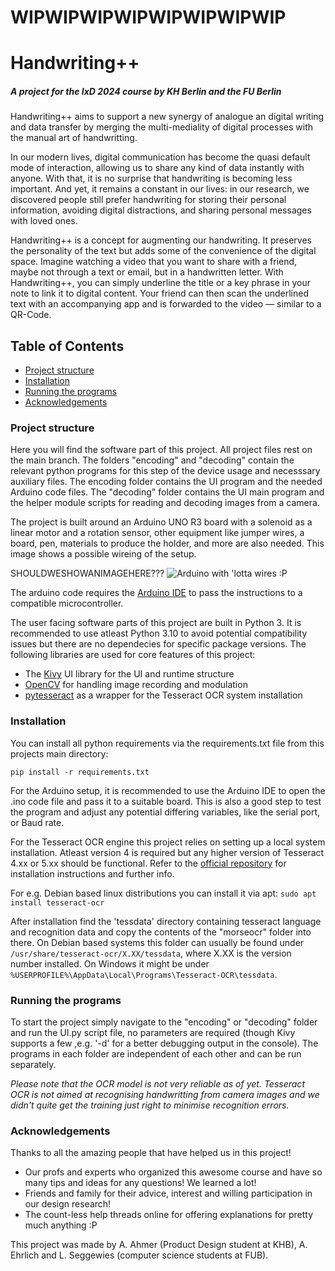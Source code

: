 # WIPWIPWIPWIPWIPWIPWIPWIP
# Handwriting++
#####  A project for the IxD 2024 course by KH Berlin and the FU Berlin
Handwriting++ aims to support a new synergy of analogue an digital writing and data transfer by merging the multi-mediality of digital processes with the manual art of handwritting.

In our modern lives, digital communication has become the quasi default mode of interaction, allowing us to share any kind of data instantly with anyone. With that, it is no surprise that handwriting is becoming less important. And yet, it remains a constant in our lives: in our research, we discovered people still prefer handwriting for storing their personal information, avoiding digital distractions, and sharing personal messages with loved ones.

Handwriting++ is a concept for augmenting our handwriting. It preserves the personality of the text but adds some of the convenience of the digital space. Imagine watching a video that you want to share with a friend, maybe not through a text or email, but in a handwritten letter. With Handwriting++, you can simply underline the title or a key phrase in your note to link it to digital content. Your friend can then scan the underlined text with an accompanying app and is forwarded to the video — similar to a QR-Code.



## Table of Contents  
<!--ts-->
* [Project structure](#project-structure)  
* [Installation](#installation)
* [Running the programs](#running-the-programs)
* [Acknowledgements](#acknowledgements)
<!--te-->

### Project structure ###

Here you will find the software part of this project. All project files rest on the main branch. The folders "encoding" and "decoding" contain the relevant python programs for this step of the device usage and necesssary auxiliary files. The encoding folder contains the UI program and the needed Arduino code files. The "decoding" folder contains the UI main program and the helper module scripts for reading and decoding images from a camera. 

The project is built around an Arduino UNO R3 board with a solenoid as a linear motor and a rotation sensor, other equipment like jumper wires, a board, pen, materials to produce the holder, and more are also needed. 
This image shows a possible wireing of the setup. 

SHOULDWESHOWANIMAGEHERE???
![Arduino with 'lotta wires :P](handwritingpp_arduino_image.png)

The arduino code requires the [Arduino IDE](https://www.arduino.cc/en/software) to pass the instructions to a compatible microcontroller. 

The user facing software parts of this project are built in Python 3. It is recommended to use atleast Python 3.10 to avoid potential compatibility issues but there are no dependecies for specific package versions.
The following libraries are used for core features of this project:
* The [Kivy](https://pypi.org/project/Kivy/) UI library for the UI and runtime structure
* [OpenCV](https://pypi.org/project/opencv-python/) for handling image recording and modulation
* [pytesseract](https://pypi.org/project/pytesseract/) as a wrapper for the Tesseract OCR system installation

### Installation ###

You can install all python requirements via the requirements.txt file from this projects main directory:

`pip install -r requirements.txt`

For the Arduino setup, it is recommended to use the Arduino IDE to open the .ino code file and pass it to a suitable board. This is also a good step to test the program and adjust any potential differing variables, like the serial port, or Baud rate.

For the Tesseract OCR engine this project relies on setting up a local system installation. Atleast version 4 is required but any higher version of Tesseract 4.xx or 5.xx should be functional.
Refer to the [official repository](https://github.com/tesseract-ocr/tesseract) for installation instructions and further info.

For e.g. Debian based linux distributions you can install it via apt:
`sudo apt install tesseract-ocr`

After installation find the 'tessdata' directory containing tesseract language and recognition data and copy the contents of the "morseocr" folder into there. On Debian based systems this folder can usually be found under 
`/usr/share/tesseract-ocr/X.XX/tessdata`, where X.XX is the version number installed. On Windows it might be under `%USERPROFILE%\AppData\Local\Programs\Tesseract-OCR\tessdata`.

### Running the programs ###
To start the project simply navigate to the "encoding" or "decoding" folder and run the UI.py script file, no parameters are required (though Kivy supports a few ,e.g. '-d' for a better debugging output in the console). The programs in each folder are independent of each other and can be run separately.

_Please note that the OCR model is not very reliable as of yet. Tesseract OCR is not aimed at recognising handwritting from camera images and we didn't quite get the training just right to minimise recognition errors._

### Acknowledgements ###
Thanks to all the amazing people that have helped us in this project!
* Our profs and experts who organized this awesome course and have so many tips and ideas for any questions! We learned a lot!
* Friends and family for their advice, interest and willing participation in our design research!
* The count-less help threads online for offering explanations for pretty much anything :P

This project was made by A. Ahmer (Product Design student at KHB), A. Ehrlich and L. Seggewies (computer science students at FUB).
